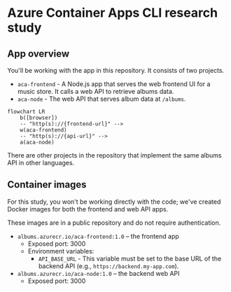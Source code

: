 # Azure Container Apps CLI research study

## App overview

You'll be working with the app in this repository. It consists of two projects.

- `aca-frontend` - A Node.js app that serves the web frontend UI for a music store. It calls a web API to retrieve albums data.
- `aca-node` - The web API that serves album data at `/albums`.

```mermaid
flowchart LR
    b([browser]) 
    -- "http(s)://{frontend-url}" --> 
    w(aca-frontend)
    -- "http(s)://{api-url}" --> 
    a(aca-node)
```

There are other projects in the repository that implement the same albums API in other languages.

## Container images

For this study, you won't be working directly with the code; we've created Docker images for both the frontend and web API apps.

These images are in a public repository and do not require authentication.

- `albums.azurecr.io/aca-frontend:1.0` – the frontend app
    * Exposed port: 3000
    * Environment variables:
        * `API_BASE_URL` - This variable must be set to the base URL of the backend API (e.g., `https://backend.my-app.com`).
- `albums.azurecr.io/aca-node:1.0` – the backend web API
    * Exposed port: 3000
